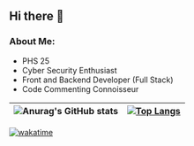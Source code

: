 ## Hi there 👋

### About Me:
- PHS 25
- Cyber Security Enthusiast
- Front and Backend Developer (Full Stack)
- Code Commenting Connoisseur

| ![Anurag's GitHub stats](https://github-readme-stats.vercel.app/api?username=Vort3xed&rank_icon=github) | [![Top Langs](https://github-readme-stats.vercel.app/api/top-langs/?username=Vort3xed&layout=compact)](https://github.com/anuraghazra/github-readme-stats) |
| ------------- | ------------- |

[![wakatime](https://wakatime.com/badge/user/48f55ced-8c76-48d3-acb2-c0bf00194ded/project/efd89d23-86c7-432e-a1c4-ba0854caf690.svg)](https://wakatime.com/badge/user/48f55ced-8c76-48d3-acb2-c0bf00194ded/project/efd89d23-86c7-432e-a1c4-ba0854caf690)
